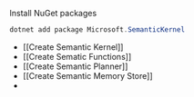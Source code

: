 Install NuGet packages
```powershell
dotnet add package Microsoft.SemanticKernel
```

- [[Create Semantic Kernel]]
- [[Create Sematic Functions]]
- [[Create Semantic Planner]]
- [[Create Semantic Memory Store]]
- 